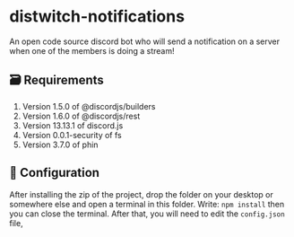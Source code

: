# distwitch-notifications
An open code source discord bot who will send a notification on a server when one of the members is doing a stream!

## 🗃️ Requirements

1. Version 1.5.0 of @discordjs/builders
2. Version 1.6.0 of @discordjs/rest
3. Version 13.13.1 of discord.js
4. Version 0.0.1-security of fs
5. Version 3.7.0 of phin

## 🔧 Configuration

After installing the zip of the project, drop the folder on your desktop or somewhere else and open a terminal in this folder. Write: ```npm install``` then you can close the terminal. After that, you will need to edit the `config.json` file, 
